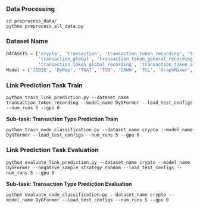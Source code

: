 ### Data Processing 

```{bash}
cd preprocess_data/
python preprocess_all_data.py
```

### Dataset Name

```python 
DATASETS = ['crypto', 'transaction', 'transaction_token_recording', 'transaction_token_general',
            'transaction_global', 'transaction_token_general_recording', 'transaction_token_general_global',
            'transaction_token_global_recording', 'transaction_token_all']
Model = ['JODIE', 'DyRep', 'TGAT', 'TGN', 'CAWN', 'TCL', 'GraphMixer', 'DyGFormer']
```

### Link Prediction Task Train

```{bash}
python train_link_prediction.py --dataset_name transaction_token_recording --model_name DyGFormer --load_test_configs --num_runs 5 --gpu 0
```

**Sub-task: Transaction Type Prediction Train**

```{bash}
python train_node_classification.py --dataset_name crypto --model_name DyGFormer --load_test_configs --num_runs 5 --gpu 0
```

### Link Prediction Task Evaluation

```{bash}
python evaluate_link_prediction.py --dataset_name crypto --model_name DyGFormer --negative_sample_strategy random --load_test_configs --num_runs 5 --gpu 0
```

**Sub-task: Transaction Type Prediction Evaluation**

```{bash}
python evaluate_node_classification.py --dataset_name crypto --model_name DyGFormer --load_test_configs --num_runs 5 --gpu 0
```

